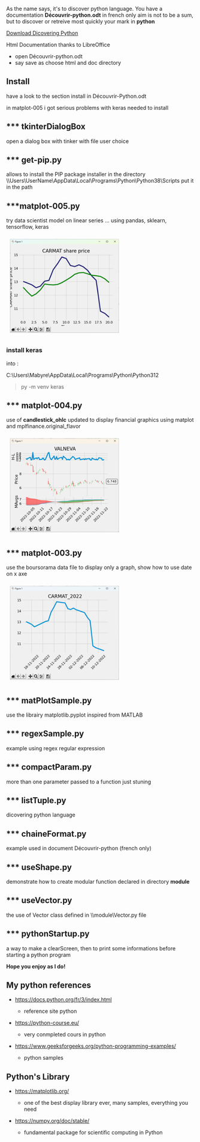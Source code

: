 As the name says, it's to discover python language. You have a documentation **Découvrir-python.odt** in french only aim is not to be a sum, but to discover or retreive most quickly your mark in **python**

[Download Dicovering Python](./Découvrir-Python.odt)

Html Documentation thanks to LibreOffice
- open Découvrir-python.odt
- say save as choose html and doc directory

## Install

have a look to the section install in Découvrir-Python.odt

in matplot-005 i got serious problems with keras needed to install 


## *** tkinterDialogBox

open a dialog box with tinker
with file user choice

## *** get-pip.py

allows to install the PIP package installer in the directory
\\\Users\UserName\AppData\Local\Programs\Python\Python38\Scripts
put it in the path

## ***matplot-005.py

try data scientist model on linear series ... using pandas, sklearn, tensorflow, keras

<img style="margin: 10px" src="https://github.com/mabyre/PythonDiscovering/blob/master/images/matPlot-005.png" alt="Using keras data scientist model" height="250" />

### install keras

into :

C:\Users\Mabyre\AppData\Local\Programs\Python\Python312

>py -m venv keras


## *** matplot-004.py

use of **candlestick_ohlc** updated to display financial graphics using matplot and mplfinance.original_flavor

<img style="margin: 10px" src="https://github.com/mabyre/PythonDiscovering/blob/master/images/matplotlib-valneva-finace.png" alt="Finance graph with mplfinance" height="250" />

## *** matplot-003.py

use the boursorama data file to display only a graph, show how to use date on x axe

<img style="margin: 10px" src="https://github.com/mabyre/PythonDiscovering/blob/master/images/matPlot-003.png" alt="using datestr2num converter" height="250" />

## *** matPlotSample.py

use the librairy matplotlib.pyplot inspired from MATLAB

## *** regexSample.py

example using regex regular expression

## *** compactParam.py

more than one parameter passed to a function just stuning

## *** listTuple.py

dicovering python language

## *** chaineFormat.py

example used in document Découvrir-python (french only)

## *** useShape.py

demonstrate how to create modular function declared in directory **module**

## *** useVector.py

the use of Vector class defined in \\\module\Vector.py file

## *** pythonStartup.py

a way to make a clearScreen, then to print some informations before starting a python program

**Hope you enjoy as I do!**

## My python references

* <https://docs.python.org/fr/3/index.html>
  * reference site python

* <https://python-course.eu/>
  * very conmpleted cours in python

* <https://www.geeksforgeeks.org/python-programming-examples/>
  * python samples

## Python's Library

* <https://matplotlib.org/>
  * one of the best display library ever, many samples, everything  you need

* <https://numpy.org/doc/stable/>
  * fundamental package for scientific computing in Python
